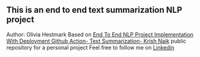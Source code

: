 ## This is an end to end text summarization NLP project 
Author: Olivia Hestmark
Based on [End To End NLP Project Implementation With Deployment Github Action- Text Summarization- Krish Naik](https://www.youtube.com/watch?v=p7V4Aa7qEpw&t=484s)
public repository for a personal project
Feel free to follow me on  [Linkedin](https://www.linkedin.com/in/olivia-hestmark-ba7280a5/)